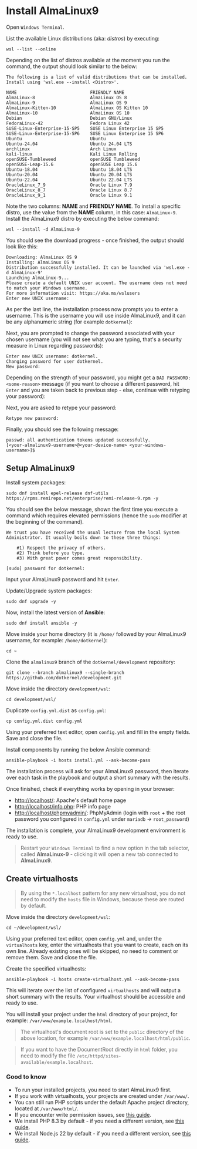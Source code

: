 # Install AlmaLinux9

Open `Windows Terminal`.

List the available Linux distributions (aka: _distros_) by executing:

```shell
wsl --list --online
```

Depending on the list of distros available at the moment you run the command, the output should look similar to the below:

```text
The following is a list of valid distributions that can be installed.
Install using 'wsl.exe --install <Distro>'.

NAME                            FRIENDLY NAME
AlmaLinux-8                     AlmaLinux OS 8
AlmaLinux-9                     AlmaLinux OS 9
AlmaLinux-Kitten-10             AlmaLinux OS Kitten 10
AlmaLinux-10                    AlmaLinux OS 10
Debian                          Debian GNU/Linux
FedoraLinux-42                  Fedora Linux 42
SUSE-Linux-Enterprise-15-SP5    SUSE Linux Enterprise 15 SP5
SUSE-Linux-Enterprise-15-SP6    SUSE Linux Enterprise 15 SP6
Ubuntu                          Ubuntu
Ubuntu-24.04                    Ubuntu 24.04 LTS
archlinux                       Arch Linux
kali-linux                      Kali Linux Rolling
openSUSE-Tumbleweed             openSUSE Tumbleweed
openSUSE-Leap-15.6              openSUSE Leap 15.6
Ubuntu-18.04                    Ubuntu 18.04 LTS
Ubuntu-20.04                    Ubuntu 20.04 LTS
Ubuntu-22.04                    Ubuntu 22.04 LTS
OracleLinux_7_9                 Oracle Linux 7.9
OracleLinux_8_7                 Oracle Linux 8.7
OracleLinux_9_1                 Oracle Linux 9.1
```

Note the two columns: **NAME** and **FRIENDLY NAME**.
To install a specific distro, use the value from the **NAME** column, in this case: `AlmaLinux-9`.
Install the AlmaLinux9 distro by executing the below command:

```shell
wsl --install -d AlmaLinux-9
```

You should see the download progress - once finished, the output should look like this:

```text
Downloading: AlmaLinux OS 9
Installing: AlmaLinux OS 9
Distribution successfully installed. It can be launched via 'wsl.exe -d AlmaLinux-9'
Launching AlmaLinux-9...
Please create a default UNIX user account. The username does not need to match your Windows username.
For more information visit: https://aka.ms/wslusers
Enter new UNIX username:
```

As per the last line, the installation process now prompts you to enter a username.
This is the username you will use inside AlmaLinux9, and it can be any alphanumeric string (for example `dotkernel`):

Next, you are prompted to change the password associated with your chosen username (you will not see what you are typing, that's a security measure in Linux regarding passwords):

```shell
Enter new UNIX username: dotkernel.
Changing password for user dotkernel.
New password:
```

Depending on the strength of your password, you might get a `BAD PASSWORD: <some-reason>` message (if you want to choose a different password, hit `Enter` and you are taken back to previous step - else, continue with retyping your password):

Next, you are asked to retype your password:

```text
Retype new password:
```

Finally, you should see the following message:

```text
passwd: all authentication tokens updated successfully.
[<your-almalinux9-username>@<your-device-name> <your-windows-username>]$
```

## Setup AlmaLinux9

Install system packages:

```shell
sudo dnf install epel-release dnf-utils https://rpms.remirepo.net/enterprise/remi-release-9.rpm -y
```

You should see the below message, shown the first time you execute a command which requires elevated permissions (hence the `sudo` modifier at the beginning of the command).

```text
We trust you have received the usual lecture from the local System Administrator. It usually boils down to these three things:

    #1) Respect the privacy of others.
    #2) Think before you type.
    #3) With great power comes great responsibility.

[sudo] password for dotkernel:
```

Input your AlmaLinux9 password and hit `Enter`.

Update/Upgrade system packages:

```shell
sudo dnf upgrade -y
```

Now, install the latest version of **Ansible**:

```shell
sudo dnf install ansible -y
```

Move inside your home directory (it is `/home/` followed by your AlmaLinux9 username, for example: `/home/dotkernel`):

```shell
cd ~
```

Clone the `almalinux9` branch of the `dotkernel/development` repository:

```shell
git clone --branch almalinux9 --single-branch https://github.com/dotkernel/development.git
```

Move inside the directory `development/wsl`:

```shell
cd development/wsl/
```

Duplicate `config.yml.dist` as `config.yml`:

```shell
cp config.yml.dist config.yml
```

Using your preferred text editor, open `config.yml` and fill in the empty fields.
Save and close the file.

Install components by running the below Ansible command:

```shell
ansible-playbook -i hosts install.yml --ask-become-pass
```

The installation process will ask for your AlmaLinux9 password, then iterate over each task in the playbook and output a short summary with the results.

Once finished, check if everything works by opening in your browser:

* [http://localhost/](http://localhost/): Apache's default home page
* [http://localhost/info.php](http://localhost/info.php): PHP info page
* [http://localhost/phpmyadmin/](http://localhost/phpmyadmin/): PhpMyAdmin (login with `root` + the root password you configured in `config.yml` under `mariadb` -> `root_password`)

The installation is complete, your AlmaLinux9 development environment is ready to use.

> Restart your `Windows Terminal` to find a new option in the tab selector, called **AlmaLinux-9** - clicking it will open a new tab connected to **AlmaLinux9**.

## Create virtualhosts

> By using the `*.localhost` pattern for any new virtualhost, you do not need to modify the `hosts` file in Windows, because these are routed by default.

Move inside the directory `development/wsl`:

```shell
cd ~/development/wsl/
```

Using your preferred text editor, open `config.yml` and, under the `virtualhosts` key, enter the virtualhosts that you want to create, each on its own line.
Already existing ones will be skipped, no need to comment or remove them.
Save and close the file.

Create the specified virtualhosts:

```shell
ansible-playbook -i hosts create-virtualhost.yml --ask-become-pass
```

This will iterate over the list of configured `virtualhosts` and will output a short summary with the results.
Your virtualhost should be accessible and ready to use.

You will install your project under the `html` directory of your project, for example: `/var/www/example.localhost/html`.

> The virtualhost's document root is set to the `public` directory of the above location, for example `/var/www/example.localhost/html/public`.

> If you want to have the DocumentRoot directly in `html` folder, you need to modify the file `/etc/httpd/sites-available/example.localhost`.

### Good to know

* To run your installed projects, you need to start AlmaLinux9 first.
* If you work with virtualhosts, your projects are created under `/var/www/`.
* You can still run PHP scripts under the default Apache project directory, located at `/var/www/html/`.
* If you encounter write permission issues, see [this guide](https://docs.dotkernel.org/development/almalinux9/faq/#how-do-i-fix-common-permission-issues).
* We install PHP 8.3 by default - if you need a different version, see [this guide](https://docs.dotkernel.org/development/almalinux9/faq/#how-do-i-switch-to-a-different-version-of-php).
* We install Node.js 22 by default - if you need a different version, see [this guide](https://docs.dotkernel.org/development/almalinux9/faq/#how-do-i-switch-to-a-different-version-of-nodejs).
